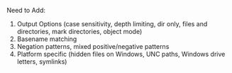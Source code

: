 Need to Add:

1. Output Options (case sensitivity, depth limiting, dir only, files and directories, mark directories, object mode)
2. Basename matching
3. Negation patterns, mixed positive/negative patterns
5. Platform specific (hidden files on Windows, UNC paths, Windows drive letters, symlinks)

